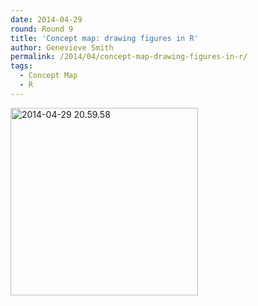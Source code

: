 ```yaml
---
date: 2014-04-29
round: Round 9
title: 'Concept map: drawing figures in R'
author: Genevieve Smith
permalink: /2014/04/concept-map-drawing-figures-in-r/
tags:
  - Concept Map
  - R
---
```

[<img class="alignnone size-medium wp-image-6827" alt="2014-04-29 20.59.58" src="http://files.software-carpentry.org/training-course/2014/04/2014-04-29-20.59.58-300x300.jpg" width="300" height="300" />][1]

 [1]: http://files.software-carpentry.org/training-course/2014/04/2014-04-29-20.59.58.jpg
